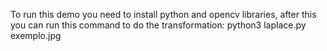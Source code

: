 To run this demo you need to install python and opencv libraries,
after this you can run this command to do the transformation:
python3 laplace.py exemplo.jpg
